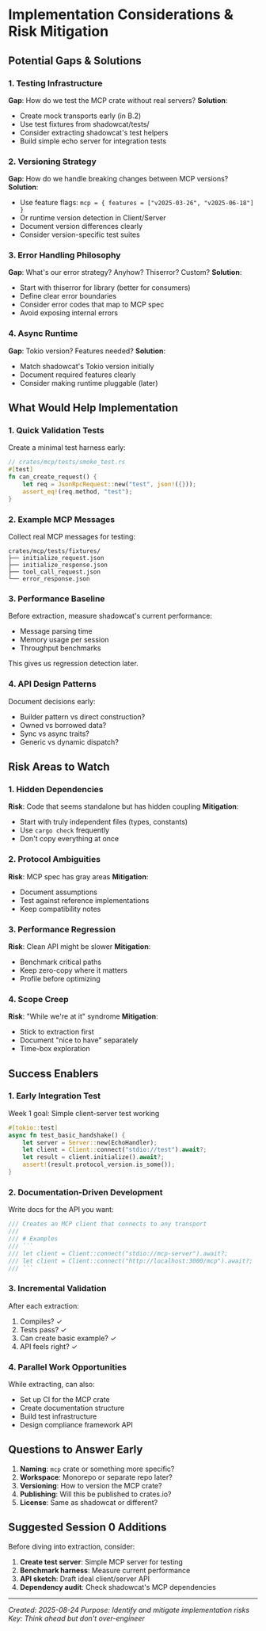# Implementation Considerations & Risk Mitigation

## Potential Gaps & Solutions

### 1. Testing Infrastructure
**Gap**: How do we test the MCP crate without real servers?
**Solution**: 
- Create mock transports early (in B.2)
- Use test fixtures from shadowcat/tests/
- Consider extracting shadowcat's test helpers
- Build simple echo server for integration tests

### 2. Versioning Strategy
**Gap**: How do we handle breaking changes between MCP versions?
**Solution**:
- Use feature flags: `mcp = { features = ["v2025-03-26", "v2025-06-18"] }`
- Or runtime version detection in Client/Server
- Document version differences clearly
- Consider version-specific test suites

### 3. Error Handling Philosophy
**Gap**: What's our error strategy? Anyhow? Thiserror? Custom?
**Solution**:
- Start with thiserror for library (better for consumers)
- Define clear error boundaries
- Consider error codes that map to MCP spec
- Avoid exposing internal errors

### 4. Async Runtime
**Gap**: Tokio version? Features needed?
**Solution**:
- Match shadowcat's Tokio version initially
- Document required features clearly
- Consider making runtime pluggable (later)

## What Would Help Implementation

### 1. Quick Validation Tests
Create a minimal test harness early:
```rust
// crates/mcp/tests/smoke_test.rs
#[test]
fn can_create_request() {
    let req = JsonRpcRequest::new("test", json!({}));
    assert_eq!(req.method, "test");
}
```

### 2. Example MCP Messages
Collect real MCP messages for testing:
```
crates/mcp/tests/fixtures/
├── initialize_request.json
├── initialize_response.json
├── tool_call_request.json
└── error_response.json
```

### 3. Performance Baseline
Before extraction, measure shadowcat's current performance:
- Message parsing time
- Memory usage per session
- Throughput benchmarks

This gives us regression detection later.

### 4. API Design Patterns
Document decisions early:
- Builder pattern vs direct construction?
- Owned vs borrowed data?
- Sync vs async traits?
- Generic vs dynamic dispatch?

## Risk Areas to Watch

### 1. Hidden Dependencies
**Risk**: Code that seems standalone but has hidden coupling
**Mitigation**: 
- Start with truly independent files (types, constants)
- Use `cargo check` frequently
- Don't copy everything at once

### 2. Protocol Ambiguities
**Risk**: MCP spec has gray areas
**Mitigation**:
- Document assumptions
- Test against reference implementations
- Keep compatibility notes

### 3. Performance Regression
**Risk**: Clean API might be slower
**Mitigation**:
- Benchmark critical paths
- Keep zero-copy where it matters
- Profile before optimizing

### 4. Scope Creep
**Risk**: "While we're at it" syndrome
**Mitigation**:
- Stick to extraction first
- Document "nice to have" separately
- Time-box exploration

## Success Enablers

### 1. Early Integration Test
Week 1 goal: Simple client-server test working
```rust
#[tokio::test]
async fn test_basic_handshake() {
    let server = Server::new(EchoHandler);
    let client = Client::connect("stdio://test").await?;
    let result = client.initialize().await?;
    assert!(result.protocol_version.is_some());
}
```

### 2. Documentation-Driven Development
Write docs for the API you want:
```rust
/// Creates an MCP client that connects to any transport
/// 
/// # Examples
/// ```
/// let client = Client::connect("stdio://mcp-server").await?;
/// let client = Client::connect("http://localhost:3000/mcp").await?;
/// ```
```

### 3. Incremental Validation
After each extraction:
1. Compiles? ✓
2. Tests pass? ✓
3. Can create basic example? ✓
4. API feels right? ✓

### 4. Parallel Work Opportunities
While extracting, can also:
- Set up CI for the MCP crate
- Create documentation structure
- Build test infrastructure
- Design compliance framework API

## Questions to Answer Early

1. **Naming**: `mcp` crate or something more specific?
2. **Workspace**: Monorepo or separate repo later?
3. **Versioning**: How to version the MCP crate?
4. **Publishing**: Will this be published to crates.io?
5. **License**: Same as shadowcat or different?

## Suggested Session 0 Additions

Before diving into extraction, consider:
1. **Create test server**: Simple MCP server for testing
2. **Benchmark harness**: Measure current performance
3. **API sketch**: Draft ideal client/server API
4. **Dependency audit**: Check shadowcat's MCP dependencies

---

*Created: 2025-08-24*
*Purpose: Identify and mitigate implementation risks*
*Key: Think ahead but don't over-engineer*